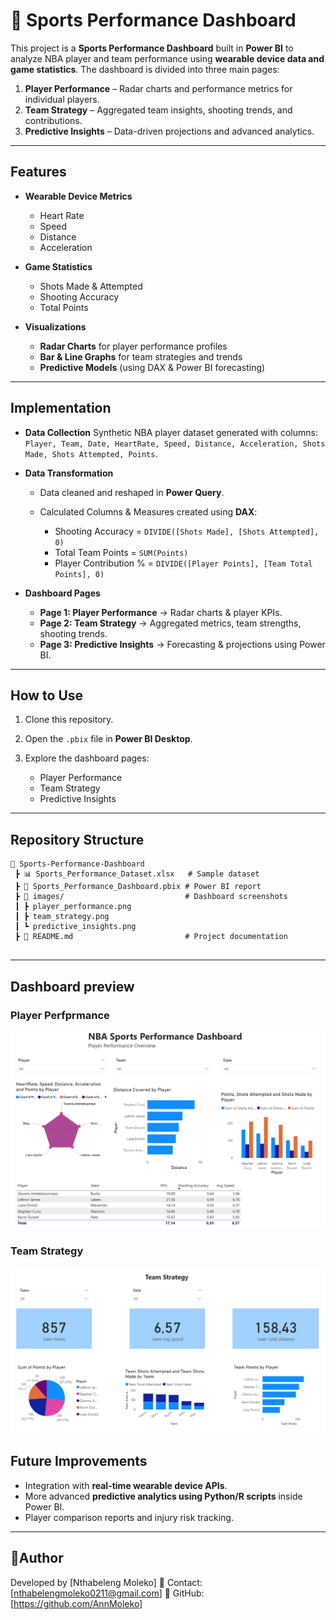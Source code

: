 # 🏀 Sports Performance Dashboard

This project is a **Sports Performance Dashboard** built in **Power BI** to analyze NBA player and team performance using **wearable device data and game statistics**. The dashboard is divided into three main pages:

1. **Player Performance** – Radar charts and performance metrics for individual players.
2. **Team Strategy** – Aggregated team insights, shooting trends, and contributions.
3. **Predictive Insights** – Data-driven projections and advanced analytics.

---

## Features

* **Wearable Device Metrics**

  * Heart Rate
  * Speed
  * Distance
  * Acceleration

* **Game Statistics**

  * Shots Made & Attempted
  * Shooting Accuracy
  * Total Points

* **Visualizations**

  * **Radar Charts** for player performance profiles
  * **Bar & Line Graphs** for team strategies and trends
  * **Predictive Models** (using DAX & Power BI forecasting)

---

## Implementation

* **Data Collection**
  Synthetic NBA player dataset generated with columns:
  `Player, Team, Date, HeartRate, Speed, Distance, Acceleration, Shots Made, Shots Attempted, Points`.

* **Data Transformation**

  * Data cleaned and reshaped in **Power Query**.
  * Calculated Columns & Measures created using **DAX**:

    * Shooting Accuracy = `DIVIDE([Shots Made], [Shots Attempted], 0)`
    * Total Team Points = `SUM(Points)`
    * Player Contribution % = `DIVIDE([Player Points], [Team Total Points], 0)`

* **Dashboard Pages**

  * **Page 1: Player Performance** → Radar charts & player KPIs.
  * **Page 2: Team Strategy** → Aggregated metrics, team strengths, shooting trends.
  * **Page 3: Predictive Insights** → Forecasting & projections using Power BI.

---

## How to Use

1. Clone this repository.
2. Open the `.pbix` file in **Power BI Desktop**.
3. Explore the dashboard pages:

   * Player Performance
   * Team Strategy
   * Predictive Insights

---

## Repository Structure

```
📁 Sports-Performance-Dashboard
 ┣ 📊 Sports_Performance_Dataset.xlsx   # Sample dataset  
 ┣ 📄 Sports_Performance_Dashboard.pbix # Power BI report  
 ┣ 📁 images/                           # Dashboard screenshots  
 ┃ ┣ player_performance.png  
 ┃ ┣ team_strategy.png  
 ┃ ┗ predictive_insights.png  
 ┣ 📄 README.md                         # Project documentation  
 
```

---
## Dashboard preview
### Player Perfprmance
![Player Performance](images/player_performance.png)

### Team Strategy
![Team Strategy](images/team_strategy.png)

## Future Improvements

* Integration with **real-time wearable device APIs**.
* More advanced **predictive analytics using Python/R scripts** inside Power BI.
* Player comparison reports and injury risk tracking.

---

## 👨Author

Developed by \[Nthabeleng Moleko]
📧 Contact: \[nthabelengmoleko0211@gmail.com]
🔗 GitHub: \[https://github.com/AnnMoleko]

